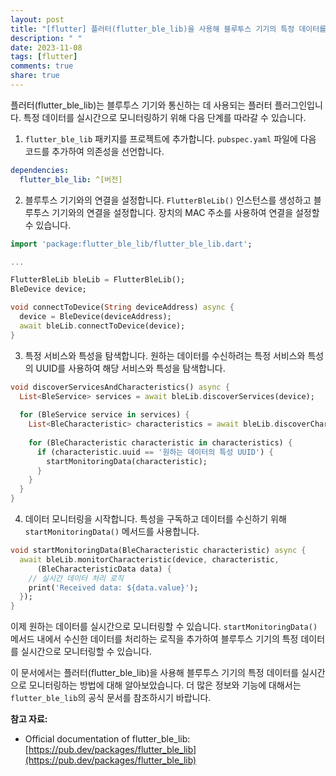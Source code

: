 ```yaml
---
layout: post
title: "[flutter] 플러터(flutter_ble_lib)을 사용해 블루투스 기기의 특정 데이터를 실시간으로 모니터링하는 방법은 무엇인가요?"
description: " "
date: 2023-11-08
tags: [flutter]
comments: true
share: true
---
```


플러터(flutter_ble_lib)는 블루투스 기기와 통신하는 데 사용되는 플러터 플러그인입니다. 특정 데이터를 실시간으로 모니터링하기 위해 다음 단계를 따라갈 수 있습니다.

1. `flutter_ble_lib` 패키지를 프로젝트에 추가합니다. `pubspec.yaml` 파일에 다음 코드를 추가하여 의존성을 선언합니다.

```yaml
dependencies:
  flutter_ble_lib: ^[버전]
```

2. 블루투스 기기와의 연결을 설정합니다. `FlutterBleLib()` 인스턴스를 생성하고 블루투스 기기와의 연결을 설정합니다. 장치의 MAC 주소를 사용하여 연결을 설정할 수 있습니다.

```dart
import 'package:flutter_ble_lib/flutter_ble_lib.dart';

...

FlutterBleLib bleLib = FlutterBleLib();
BleDevice device;

void connectToDevice(String deviceAddress) async {
  device = BleDevice(deviceAddress);
  await bleLib.connectToDevice(device);
}
```

3. 특정 서비스와 특성을 탐색합니다. 원하는 데이터를 수신하려는 특정 서비스와 특성의 UUID를 사용하여 해당 서비스와 특성을 탐색합니다.

```dart
void discoverServicesAndCharacteristics() async {
  List<BleService> services = await bleLib.discoverServices(device);
  
  for (BleService service in services) {
    List<BleCharacteristic> characteristics = await bleLib.discoverCharacteristics(device, service);
    
    for (BleCharacteristic characteristic in characteristics) {
      if (characteristic.uuid == '원하는 데이터의 특성 UUID') {
        startMonitoringData(characteristic);
      }
    }
  }
}
```

4. 데이터 모니터링을 시작합니다. 특성을 구독하고 데이터를 수신하기 위해 `startMonitoringData()` 메서드를 사용합니다.

```dart
void startMonitoringData(BleCharacteristic characteristic) async {
  await bleLib.monitorCharacteristic(device, characteristic,
      (BleCharacteristicData data) {
    // 실시간 데이터 처리 로직
    print('Received data: ${data.value}');
  });
}
```

이제 원하는 데이터를 실시간으로 모니터링할 수 있습니다. `startMonitoringData()` 메서드 내에서 수신한 데이터를 처리하는 로직을 추가하여 블루투스 기기의 특정 데이터를 실시간으로 모니터링할 수 있습니다.

이 문서에서는 플러터(flutter_ble_lib)을 사용해 블루투스 기기의 특정 데이터를 실시간으로 모니터링하는 방법에 대해 알아보았습니다. 더 많은 정보와 기능에 대해서는 `flutter_ble_lib`의 공식 문서를 참조하시기 바랍니다.

**참고 자료:**
- Official documentation of flutter_ble_lib: [https://pub.dev/packages/flutter_ble_lib](https://pub.dev/packages/flutter_ble_lib)